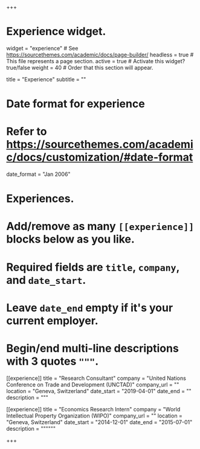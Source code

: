 +++
# Experience widget.
widget = "experience"  # See https://sourcethemes.com/academic/docs/page-builder/
headless = true  # This file represents a page section.
active = true  # Activate this widget? true/false
weight = 40  # Order that this section will appear.

title = "Experience"
subtitle = ""

# Date format for experience
#   Refer to https://sourcethemes.com/academic/docs/customization/#date-format
date_format = "Jan 2006"

# Experiences.
#   Add/remove as many `[[experience]]` blocks below as you like.
#   Required fields are `title`, `company`, and `date_start`.
#   Leave `date_end` empty if it's your current employer.
#   Begin/end multi-line descriptions with 3 quotes `"""`.
[[experience]]
  title = "Research Consultant"
  company = "United Nations Conference on Trade and Development (UNCTAD)"
  company_url = ""
  location = "Geneva, Switzerland"
  date_start = "2019-04-01"
  date_end = ""
  description = """

[[experience]]
  title = "Economics Research Intern"
  company = "World Intellectual Property Organization (WIPO)"
  company_url = ""
  location = "Geneva, Switzerland"
  date_start = "2014-12-01"
  date_end = "2015-07-01"
  description = """"""

+++
